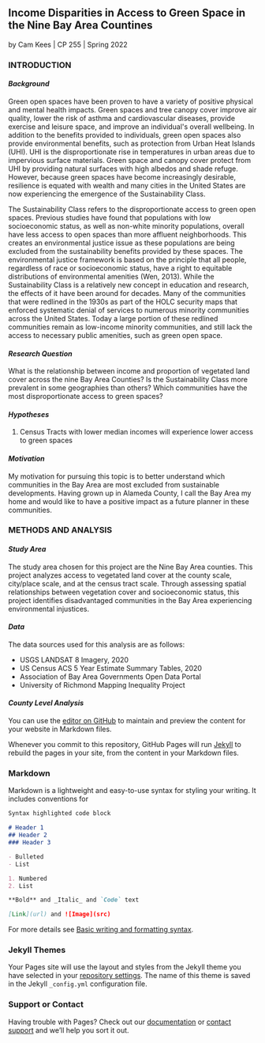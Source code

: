 ## **Income Disparities in Access to Green Space in the Nine Bay Area Countines**
by Cam Kees | CP 255 | Spring 2022

### **INTRODUCTION**

#### _Background_
Green open spaces have been proven to have a variety of positive physical and mental health impacts. Green spaces and tree canopy cover improve air quality, lower the risk of asthma and cardiovascular diseases, provide exercise and leisure space, and improve an individual's overall wellbeing. In addition to the benefits provided to individuals, green open spaces also provide environmental benefits, such as protection from Urban Heat Islands (UHI). UHI is the disproportionate rise in temperatures in urban areas due to impervious surface materials. Green space and canopy cover protect from UHI by providing natural surfaces with high albedos and shade refuge. However, because green spaces have become increasingly desirable, resilience is equated with wealth and many cities in the United States are now experiencing the emergence of the Sustainability Class.

The Sustainability Class refers to the disproportionate access to green open spaces. Previous studies have found that populations with low socioeconomic status, as well as non-white minority populations, overall have less access to open spaces than more affluent neighborhoods. This creates an environmental justice issue as these populations are being excluded from the sustainability benefits provided by these spaces. The environmental justice framework is based on the principle that all people, regardless of race or socioeconomic status, have a right to equitable distributions of environmental amenities (Wen, 2013). While the Sustainability Class is a relatively new concept in education and research, the effects of it have been around for decades. Many of the communities that were redlined in the 1930s as part of the HOLC security maps that enforced systematic denial of services to numerous minority communities across the United States. Today a large portion of these redlined communities remain as low-income minority communities, and still lack the access to necessary public amenities, such as green open space.

#### _Research Question_
What is the relationship between income and proportion of vegetated land cover across the nine Bay Area Counties? Is the Sustainability Class more prevalent in some geographies than others? Which communities have the most disproportionate access to green spaces?

#### _Hypotheses_
1. Census Tracts with lower median incomes will experience lower access to green spaces

#### _Motivation_
My motivation for pursuing this topic is to better understand which communities in the Bay Area are most excluded from sustainable developments. Having grown up in Alameda County, I call the Bay Area my home and would like to have a positive impact as a future planner in these communities.


### **METHODS AND ANALYSIS**

#### _Study Area_
The study area chosen for this project are the Nine Bay Area counties. This project analyzes access to vegetated land cover at the county scale, city/place scale, and at the census tract scale. Through assessing spatial relationships between vegetation cover and socioeconomic status, this project identifies disadvantaged communities in the Bay Area experiencing environmental injustices.

#### _Data_
The data sources used for this analysis are as follows:
  - USGS LANDSAT 8 Imagery, 2020
  - US Census ACS 5 Year Estimate Summary Tables, 2020
  - Association of Bay Area Governments Open Data Portal
  - University of Richmond Mapping Inequality Project


#### _County Level Analysis_

You can use the [editor on GitHub](https://github.com/cjkees/The-Sustainability-Class/edit/main/README.md) to maintain and preview the content for your website in Markdown files.

Whenever you commit to this repository, GitHub Pages will run [Jekyll](https://jekyllrb.com/) to rebuild the pages in your site, from the content in your Markdown files.

### Markdown

Markdown is a lightweight and easy-to-use syntax for styling your writing. It includes conventions for

```markdown
Syntax highlighted code block

# Header 1
## Header 2
### Header 3

- Bulleted
- List

1. Numbered
2. List

**Bold** and _Italic_ and `Code` text

[Link](url) and ![Image](src)
```

For more details see [Basic writing and formatting syntax](https://docs.github.com/en/github/writing-on-github/getting-started-with-writing-and-formatting-on-github/basic-writing-and-formatting-syntax).

### Jekyll Themes

Your Pages site will use the layout and styles from the Jekyll theme you have selected in your [repository settings](https://github.com/cjkees/The-Sustainability-Class/settings/pages). The name of this theme is saved in the Jekyll `_config.yml` configuration file.

### Support or Contact

Having trouble with Pages? Check out our [documentation](https://docs.github.com/categories/github-pages-basics/) or [contact support](https://support.github.com/contact) and we’ll help you sort it out.
